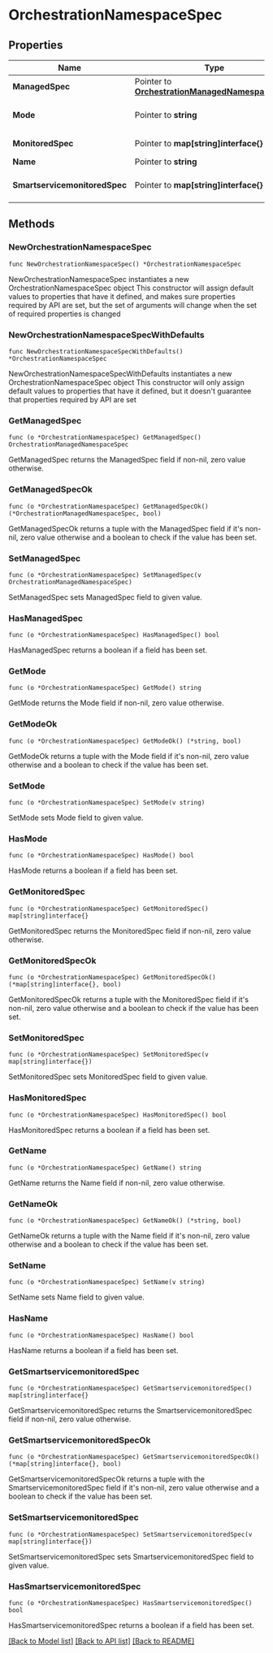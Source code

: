 # OrchestrationNamespaceSpec

## Properties

Name | Type | Description | Notes
------------ | ------------- | ------------- | -------------
**ManagedSpec** | Pointer to [**OrchestrationManagedNamespaceSpec**](orchestrationManagedNamespaceSpec.md) |  | [optional] 
**Mode** | Pointer to **string** |  | [optional] [default to "managed"]
**MonitoredSpec** | Pointer to **map[string]interface{}** | MonitoredNamespaceSpec contains namespace specific configuration. | [optional] 
**Name** | Pointer to **string** | Length of string should be at least 1. | [optional] 
**SmartservicemonitoredSpec** | Pointer to **map[string]interface{}** | SmartServiceMonitoredNamespaceSpec contains namespace specific configuration. | [optional] 

## Methods

### NewOrchestrationNamespaceSpec

`func NewOrchestrationNamespaceSpec() *OrchestrationNamespaceSpec`

NewOrchestrationNamespaceSpec instantiates a new OrchestrationNamespaceSpec object
This constructor will assign default values to properties that have it defined,
and makes sure properties required by API are set, but the set of arguments
will change when the set of required properties is changed

### NewOrchestrationNamespaceSpecWithDefaults

`func NewOrchestrationNamespaceSpecWithDefaults() *OrchestrationNamespaceSpec`

NewOrchestrationNamespaceSpecWithDefaults instantiates a new OrchestrationNamespaceSpec object
This constructor will only assign default values to properties that have it defined,
but it doesn't guarantee that properties required by API are set

### GetManagedSpec

`func (o *OrchestrationNamespaceSpec) GetManagedSpec() OrchestrationManagedNamespaceSpec`

GetManagedSpec returns the ManagedSpec field if non-nil, zero value otherwise.

### GetManagedSpecOk

`func (o *OrchestrationNamespaceSpec) GetManagedSpecOk() (*OrchestrationManagedNamespaceSpec, bool)`

GetManagedSpecOk returns a tuple with the ManagedSpec field if it's non-nil, zero value otherwise
and a boolean to check if the value has been set.

### SetManagedSpec

`func (o *OrchestrationNamespaceSpec) SetManagedSpec(v OrchestrationManagedNamespaceSpec)`

SetManagedSpec sets ManagedSpec field to given value.

### HasManagedSpec

`func (o *OrchestrationNamespaceSpec) HasManagedSpec() bool`

HasManagedSpec returns a boolean if a field has been set.

### GetMode

`func (o *OrchestrationNamespaceSpec) GetMode() string`

GetMode returns the Mode field if non-nil, zero value otherwise.

### GetModeOk

`func (o *OrchestrationNamespaceSpec) GetModeOk() (*string, bool)`

GetModeOk returns a tuple with the Mode field if it's non-nil, zero value otherwise
and a boolean to check if the value has been set.

### SetMode

`func (o *OrchestrationNamespaceSpec) SetMode(v string)`

SetMode sets Mode field to given value.

### HasMode

`func (o *OrchestrationNamespaceSpec) HasMode() bool`

HasMode returns a boolean if a field has been set.

### GetMonitoredSpec

`func (o *OrchestrationNamespaceSpec) GetMonitoredSpec() map[string]interface{}`

GetMonitoredSpec returns the MonitoredSpec field if non-nil, zero value otherwise.

### GetMonitoredSpecOk

`func (o *OrchestrationNamespaceSpec) GetMonitoredSpecOk() (*map[string]interface{}, bool)`

GetMonitoredSpecOk returns a tuple with the MonitoredSpec field if it's non-nil, zero value otherwise
and a boolean to check if the value has been set.

### SetMonitoredSpec

`func (o *OrchestrationNamespaceSpec) SetMonitoredSpec(v map[string]interface{})`

SetMonitoredSpec sets MonitoredSpec field to given value.

### HasMonitoredSpec

`func (o *OrchestrationNamespaceSpec) HasMonitoredSpec() bool`

HasMonitoredSpec returns a boolean if a field has been set.

### GetName

`func (o *OrchestrationNamespaceSpec) GetName() string`

GetName returns the Name field if non-nil, zero value otherwise.

### GetNameOk

`func (o *OrchestrationNamespaceSpec) GetNameOk() (*string, bool)`

GetNameOk returns a tuple with the Name field if it's non-nil, zero value otherwise
and a boolean to check if the value has been set.

### SetName

`func (o *OrchestrationNamespaceSpec) SetName(v string)`

SetName sets Name field to given value.

### HasName

`func (o *OrchestrationNamespaceSpec) HasName() bool`

HasName returns a boolean if a field has been set.

### GetSmartservicemonitoredSpec

`func (o *OrchestrationNamespaceSpec) GetSmartservicemonitoredSpec() map[string]interface{}`

GetSmartservicemonitoredSpec returns the SmartservicemonitoredSpec field if non-nil, zero value otherwise.

### GetSmartservicemonitoredSpecOk

`func (o *OrchestrationNamespaceSpec) GetSmartservicemonitoredSpecOk() (*map[string]interface{}, bool)`

GetSmartservicemonitoredSpecOk returns a tuple with the SmartservicemonitoredSpec field if it's non-nil, zero value otherwise
and a boolean to check if the value has been set.

### SetSmartservicemonitoredSpec

`func (o *OrchestrationNamespaceSpec) SetSmartservicemonitoredSpec(v map[string]interface{})`

SetSmartservicemonitoredSpec sets SmartservicemonitoredSpec field to given value.

### HasSmartservicemonitoredSpec

`func (o *OrchestrationNamespaceSpec) HasSmartservicemonitoredSpec() bool`

HasSmartservicemonitoredSpec returns a boolean if a field has been set.


[[Back to Model list]](../README.md#documentation-for-models) [[Back to API list]](../README.md#documentation-for-api-endpoints) [[Back to README]](../README.md)


